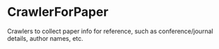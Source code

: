 # CrawlerForPaper
Crawlers to collect paper info for reference, such as conference/journal details, author names, etc.  
